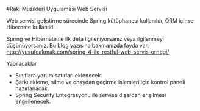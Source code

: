 #Rakı Müzikleri Uygulaması Web Servisi

Web servisi geliştirme sürecinde Spring kütüphanesi kullanıldı, ORM içinse Hibernate kullanıldı.

Spring ve Hibernate ile ilk defa ilgileniyorsanız veya ilgilenmeyi düşünüyorsanız. Bu blog yazısına bakmanızda fayda var. http://yusufcakmak.com/spring-4-ile-restful-web-servis-ornegi/


Yapılacaklar
- Sınıflara yorum satırları eklenecek.
- Şarkı ekleme, silme ve onaydan geçirme işlemleri için kontrol paneli hazırlanacak.
- Spring Security Entegrasyonu ile servise dışardan erişilmesi engellenecek.





